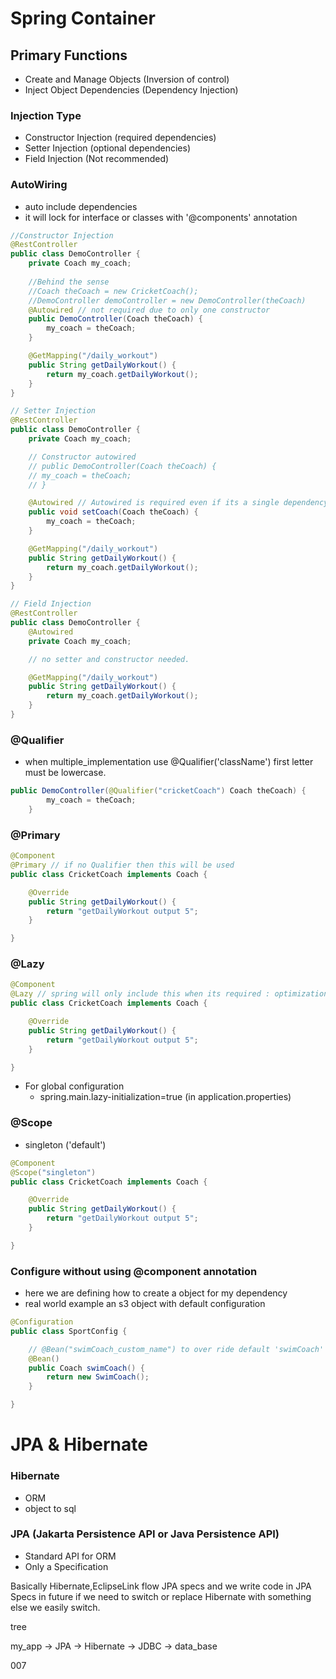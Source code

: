 
<!-- ------------------------------Section TWO -->
# Spring Container
## Primary Functions
+ Create and Manage Objects (Inversion of control)
+ Inject Object Dependencies (Dependency Injection)

### Injection Type
+ Constructor Injection (required dependencies)
+ Setter Injection (optional dependencies)
+ Field Injection (Not recommended)

### AutoWiring 
+ auto include dependencies
+ it will lock for interface or classes with  '@components' annotation
```java
//Constructor Injection
@RestController
public class DemoController {
    private Coach my_coach;
    
    //Behind the sense 
    //Coach theCoach = new CricketCoach();
    //DemoController demoController = new DemoController(theCoach)
    @Autowired // not required due to only one constructor
    public DemoController(Coach theCoach) {
        my_coach = theCoach;
    }

    @GetMapping("/daily_workout")
    public String getDailyWorkout() {
        return my_coach.getDailyWorkout();
    }
}

// Setter Injection
@RestController
public class DemoController {
    private Coach my_coach;

    // Constructor autowired
    // public DemoController(Coach theCoach) {
    // my_coach = theCoach;
    // }

    @Autowired // Autowired is required even if its a single dependency
    public void setCoach(Coach theCoach) {
        my_coach = theCoach;
    }

    @GetMapping("/daily_workout")
    public String getDailyWorkout() {
        return my_coach.getDailyWorkout();
    }
}

// Field Injection
@RestController
public class DemoController {
    @Autowired
    private Coach my_coach;

    // no setter and constructor needed.

    @GetMapping("/daily_workout")
    public String getDailyWorkout() {
        return my_coach.getDailyWorkout();
    }
}

```
### @Qualifier
+ when multiple_implementation use @Qualifier('className') first letter must be lowercase. 
```java
public DemoController(@Qualifier("cricketCoach") Coach theCoach) {
        my_coach = theCoach;
    }
```
### @Primary
```java
@Component
@Primary // if no Qualifier then this will be used
public class CricketCoach implements Coach {

    @Override
    public String getDailyWorkout() {
        return "getDailyWorkout output 5";
    }

}
```

### @Lazy
```java
@Component
@Lazy // spring will only include this when its required : optimization
public class CricketCoach implements Coach {

    @Override
    public String getDailyWorkout() {
        return "getDailyWorkout output 5";
    }

}
```
+ For global configuration  
    + spring.main.lazy-initialization=true (in application.properties)


### @Scope
+ singleton ('default')
```java
@Component
@Scope("singleton")
public class CricketCoach implements Coach {

    @Override
    public String getDailyWorkout() {
        return "getDailyWorkout output 5";
    }

}
```

### Configure without using @component annotation
+ here we are defining how to create a object for my dependency
+ real world example an s3 object with default configuration
```java
@Configuration
public class SportConfig {

    // @Bean("swimCoach_custom_name") to over ride default 'swimCoach'  
    @Bean()
    public Coach swimCoach() {
        return new SwimCoach();
    }

}
```

<!-- Section 3 Hibernate -->
# JPA & Hibernate
### Hibernate 
+ ORM
+ object to sql

### JPA (Jakarta Persistence API or Java Persistence API)
+ Standard API for ORM
+ Only a Specification

Basically Hibernate,EclipseLink flow JPA specs and we write code in JPA Specs in future if we need to switch or replace Hibernate with something else we easily switch.

tree

my_app -> JPA -> Hibernate -> JDBC -> data_base 


007
